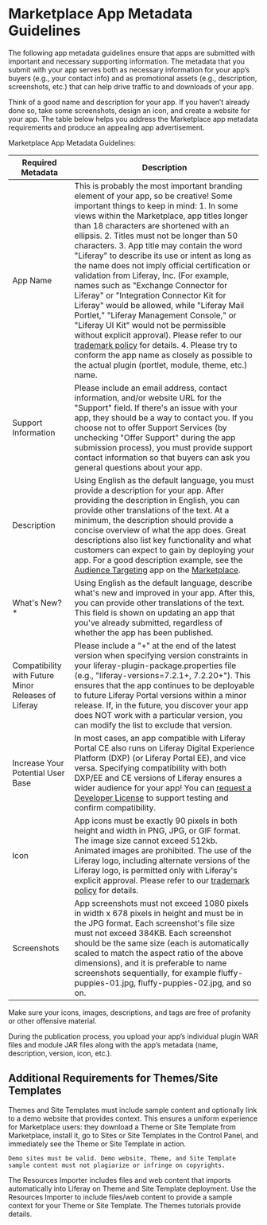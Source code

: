 # Marketplace App Metadata Guidelines

The following app metadata guidelines ensure that apps are submitted with important and necessary supporting information. The metadata that you submit with your app serves both as necessary information for your app’s buyers (e.g., your contact info) and as promotional assets (e.g., description, screenshots, etc.) that can help drive traffic to and downloads of your app.

Think of a good name and description for your app. If you haven’t already done so, take some screenshots, design an icon, and create a website for your app. The table below helps you address the Marketplace app metadata requirements and produce an appealing app advertisement.

Marketplace App Metadata Guidelines:

| Required Metadata | Description |
| --- | --- |
| App Name | This is probably the most important branding element of your app, so be creative! Some important things to keep in mind: 1. In some views within the Marketplace, app titles longer than 18 characters are shortened with an ellipsis. 2. Titles must not be longer than 50 characters. 3. App title may contain the word "Liferay" to describe its use or intent as long as the name does not imply official certification or validation from Liferay, Inc. (For example, names such as "Exchange Connector for Liferay" or "Integration Connector Kit for Liferay" would be allowed, while "Liferay Mail Portlet," "Liferay Management Console," or "Liferay UI Kit" would not be permissible without explicit approval). Please refer to our [trademark policy](https://www.liferay.com/pt/trhttps://www.liferay.com/pt/trademarkademark) for details. 4. Please try to conform the app name as closely as possible to the actual plugin (portlet, module, theme, etc.) name. |
| Support Information | Please include an email address, contact information, and/or website URL for the "Support" field. If there's an issue with your app, they should be a way to contact you. If you choose not to offer Support Services (by unchecking "Offer Support" during the app submission process), you must provide support contact information so that buyers can ask you general questions about your app. |
| Description | Using English as the default language, you must provide a description for your app. After providing the description in English, you can provide other translations of the text. At a minimum, the description should provide a concise overview of what the app does. Great descriptions also list key functionality and what customers can expect to gain by deploying your app. For a good description example, see the [Audience Targeting](https://web.liferay.com/marketplace/-/mp/application/43707761) app on the [Marketplace](https://web.liferay.com/marketplace). |
| What's New?* | Using English as the default language, describe what's new and improved in your app. After this, you can provide other translations of the text. This field is shown on updating an app that you've already submitted, regardless of whether the app has been published. |
| Compatibility with Future Minor Releases of Liferay | Please include a "+" at the end of the latest version when specifying version constraints in your liferay-plugin-package.properties file (e.g., "liferay-versions=7.2.1+, 7.2.20+"). This ensures that the app continues to be deployable to future Liferay Portal versions within a minor release. If, in the future, you discover your app does NOT work with a particular version, you can modify the list to exclude that version. |
| Increase Your Potential User Base | In most cases, an app compatible with Liferay Portal CE also runs on Liferay Digital Experience Platform (DXP) (or Liferay Portal EE), and vice versa. Specifying compatibility with both DXP/EE and CE versions of Liferay ensures a wider audience for your app! You can [request a Developer License](https://web.liferay.com/web/developer/marketplace/license) to support testing and confirm compatibility. |
| Icon | App icons must be exactly 90 pixels in both height and width in PNG, JPG, or GIF format. The image size cannot exceed 512kb. Animated images are prohibited. The use of the Liferay logo, including alternate versions of the Liferay logo, is permitted only with Liferay's explicit approval. Please refer to our [trademark policy](https://www.liferay.com/pt/trademark) for details.|
| Screenshots | App screenshots must not exceed 1080 pixels in width x 678 pixels in height and must be in the JPG format. Each screenshot's file size must not exceed 384KB. Each screenshot should be the same size (each is automatically scaled to match the aspect ratio of the above dimensions), and it is preferable to name screenshots sequentially, for example fluffy-puppies-01.jpg, fluffy-puppies-02.jpg, and so on.|

Make sure your icons, images, descriptions, and tags are free of profanity or other offensive material.

During the publication process, you upload your app’s individual plugin WAR files and module JAR files along with the app’s metadata (name, description, version, icon, etc.).

## Additional Requirements for Themes/Site Templates

Themes and Site Templates must include sample content and optionally link to a demo website that provides context. This ensures a uniform experience for Marketplace users: they download a Theme or Site Template from Marketplace, install it, go to Sites or Site Templates in the Control Panel, and immediately see the Theme or Site Template in action.

```{important}
Demo sites must be valid. Demo website, Theme, and Site Template sample content must not plagiarize or infringe on copyrights.
```

The Resources Importer includes files and web content that imports automatically into Liferay on Theme and Site Template deployment. Use the Resources Importer to include files/web content to provide a sample context for your Theme or Site Template. The Themes tutorials provide details.